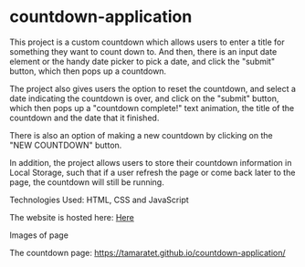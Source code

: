 # countdown-application
This project is a custom countdown which allows users to enter a title for something they want to count down to. And then, there is an input date element or the handy date picker to pick a date, and click the "submit" button, which then pops up a countdown.

The project also gives users the option to reset the countdown, and select a date indicating the countdown is over, and click on the "submit" button, which then pops up a "countdown complete!" text animation, the title of the countdown and the date that it finished.

There is also an option of making a new countdown by clicking on the "NEW COUNTDOWN" button.

In addition, the project allows users to store their countdown information in Local Storage, such that if a user refresh the page or come back later to the page, the countdown will still be running.

Technologies Used:
HTML, CSS and JavaScript

The website is hosted here: <a href="https://tamaratet.github.io/countdown-application/">Here</a>

Images of page

The countdown page: https://tamaratet.github.io/countdown-application/



